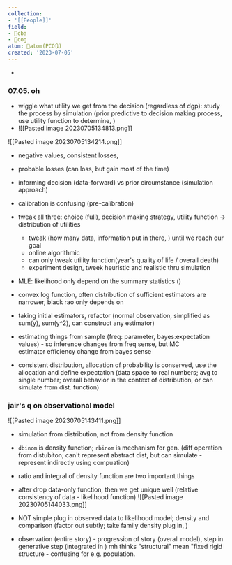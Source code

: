 ```yaml
---
collection:
- '[[People]]'
field:
- 🐅cba
- 👾cog
atom: 🧭atom(PCO🔃)
created: '2023-07-05'
---
```


- 
### 07.05. oh
- wiggle what utility we get from the decision (regardless of dgp): study the process by simulation (prior predictive to decision making process, use utility function to determine, )
-  ![[Pasted image 20230705134813.png]]

![[Pasted image 20230705134214.png]]
- negative values, consistent losses, 
- probable losses (can loss, but gain most of the time)

- informing decision (data-forward) vs prior circumstance (simulation approach)
- calibration is confusing (pre-calibration)
- tweak all three: choice (full), decision making strategy, utility function -> distribution of utilities
	- tweak  (how many data, information put in there, ) until we reach our goal
	- online algorithmic 
	- can only tweak utility function(year's quality of life / overall death)
	- experiment design, tweek heuristic and realistic thru simulation
- MLE: likelihood only depend on the summary statistics ()

- convex log function, often distribution of sufficient estimators are narrower, black rao only depends on 
- taking initial estimators, refactor (normal observation, simplified as sum(y), sum(y^2), can construct any estimator)

- estimating things from sample (freq: parameter, bayes:expectation values) - so inference changes from freq sense, but MC estimator efficiency change from bayes sense

- consistent distribution, allocation of probability is conserved, use the allocation and define expectation (data space to real numbers; avg to single number; overall behavior in the context of distribution, or can simulate from dist. function)

### jair's q on observational model
![[Pasted image 20230705143411.png]]
- simulation from distribution, not from density function
- `dbinom` is density function; `rbinom` is mechanism for gen. (diff operation from distubiton; can't represent abstract dist, but can simulate - represent indirectly using compuation)
- ratio and integral of density function are two important things
- after drop data-only function, then we get unique well (relative consistency of data - likelihood function)
![[Pasted image 20230705144033.png]]

- NOT simple plug in observed data to likelihood model; density and comparison (factor out subtly; take family density plug in, )
- observation (entire story) - progression of story (overall model), step in generative step (integrated in ) 
mh thinks "structural" mean "fixed rigid structure - confusing for e.g. population.